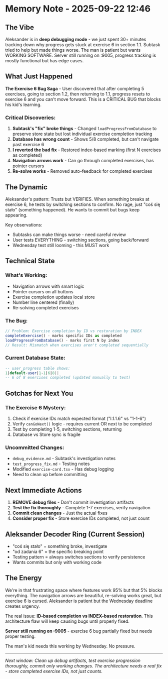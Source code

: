 # Memory Note - 2025-09-22 12:46

## The Vibe
Aleksander is in **deep debugging mode** - we just spent 30+ minutes tracking down why progress gets stuck at exercise 6 in section 1.1. Subtask tried to help but made things worse. The man is patient but wants WORKING SOFTWARE. Server still running on :9005, progress tracking is mostly functional but has edge cases.

## What Just Happened
**The Exercise 6 Bug Saga** - User discovered that after completing 5 exercises, going to section 1.2, then returning to 1.1, progress resets to exercise 6 and you can't move forward. This is a CRITICAL BUG that blocks his kid's learning.

### Critical Discoveries:
1. **Subtask's "fix" broke things** - Changed `loadProgressFromDatabase` to preserve store state but lost individual exercise completion tracking
2. **Database has wrong count** - Shows 5/8 completed, but can't navigate past exercise 6
3. **I reverted the bad fix** - Restored index-based marking (first N exercises as completed)
4. **Navigation arrows work** - Can go through completed exercises, has pointer cursors
5. **Re-solve works** - Removed auto-feedback for completed exercises

## The Dynamic
Aleksander's pattern: Trusts but VERIFIES. When something breaks at exercise 6, he tests by switching sections to confirm. No rage, just "coś się stało" (something happened). He wants to commit but bugs keep appearing.

Key observations:
- Subtasks can make things worse - need careful review
- User tests EVERYTHING - switching sections, going back/forward
- Wednesday test still looming - this MUST work

## Technical State

### What's Working:
- Navigation arrows with smart logic
- Pointer cursors on all buttons
- Exercise completion updates local store
- Number line centered (finally)
- Re-solving completed exercises

### The Bug:
```javascript
// Problem: Exercise completion by ID vs restoration by INDEX
completeExercise() - marks specific IDs as completed
loadProgressFromDatabase() - marks first N by index
// Result: Mismatch when exercises aren't completed sequentially
```

### Current Database State:
```sql
-- user_progress table shows:
1|default-user|1-1|6|8||
-- 6 of 8 exercises completed (updated manually to test)
```

## Gotchas for Next You

### The Exercise 6 Mystery:
1. Check if exercise IDs match expected format ("I.1.1.6" vs "1-1-6")
2. Verify `canGoNext()` logic - requires current OR next to be completed
3. Test by completing 1-5, switching sections, returning
4. Database vs Store sync is fragile

### Uncommitted Changes:
- `debug_evidence.md` - Subtask's investigation notes
- `test_progress_fix.md` - Testing notes
- Modified `exercise-card.tsx` - Has debug logging
- Need to clean up before committing

## Next Immediate Actions

1. **REMOVE debug files** - Don't commit investigation artifacts
2. **Test the fix thoroughly** - Complete 1-7 exercises, verify navigation
3. **Commit clean changes** - Just the actual fixes
4. **Consider proper fix** - Store exercise IDs completed, not just count

## Aleksander Decoder Ring (Current Session)
- "coś się stało" = something broke, investigate
- "od zadania 6" = the specific breaking point
- Testing pattern = always switches sections to verify persistence
- Wants commits but only with working code

## The Energy
We're in that frustrating space where features work 95% but that 5% blocks everything. The navigation arrows are beautiful, re-solving works great, but exercise 6 is cursed. Aleksander is patient but the Wednesday deadline creates urgency. 

The real issue: **ID-based completion vs INDEX-based restoration**. This architecture flaw will keep causing bugs until properly fixed.

**Server still running on :9005** - exercise 6 bug partially fixed but needs proper testing.

The man's kid needs this working by Wednesday. No pressure.

---
*Next window: Clean up debug artifacts, test exercise progression thoroughly, commit only working changes. The architecture needs a real fix - store completed exercise IDs, not just counts.*